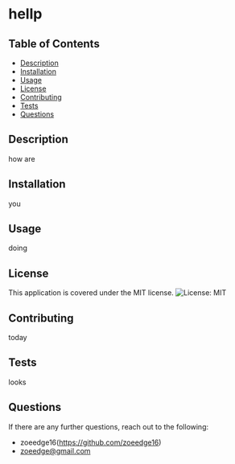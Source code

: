 
# hellp

## Table of Contents
- [Description](#description)
- [Installation](#installation)
- [Usage](#usage)
- [License](#license)
- [Contributing](#contributing)
- [Tests](#tests)
- [Questions](#questions)

## Description
how are

## Installation
you

## Usage
doing 

## License
This application is covered under the MIT license. ![License: MIT](https://img.shields.io/badge/License-MIT-brightgreen)

## Contributing
today

## Tests
looks

## Questions
If there are any further questions, reach out to the following:
- zoeedge16(https://github.com/zoeedge16)
- zoeedge@gmail.com
    